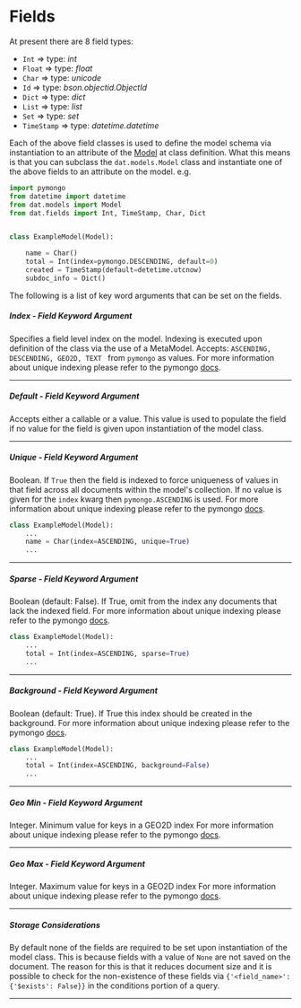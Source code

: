 # Fields

At present there are 8 field types:

- `Int` => type: *int*
- `Float` => type: *float*
- `Char` => type: *unicode*
- `Id` => type: *bson.objectid.ObjectId*
- `Dict` => type: *dict*
- `List` => type: *list*
- `Set` => type: *set*
- `TimeStamp` => type: *datetime.datetime*

Each of the above field classes is used to define the model schema via
instantiation to an attribute of the [Model](API_Documentation/models.md) at class definition.
What this means is that you can subclass the `dat.models.Model` class and
instantiate one of the above fields to an attribute on the model. e.g.

```python
import pymongo
from datetime import datetime
from dat.models import Model
from dat.fields import Int, TimeStamp, Char, Dict


class ExampleModel(Model):

    name = Char()
    total = Int(index=pymongo.DESCENDING, default=0)
    created = TimeStamp(default=detetime.utcnow)
    subdoc_info = Dict()
```

The following is a list of key word arguments that can be set on the fields.

##### Index - *Field Keyword Argument*
Specifies a field level index on the model. Indexing is executed upon definition
of the class via the use of a MetaModel. Accepts: `ASCENDING, DESCENDING, GEO2D, TEXT `
from `pymongo` as values.
For more information about unique indexing please refer to the pymongo
[docs](http://api.mongodb.org/python/current/api/pymongo/collection.html#pymongo.collection.Collection.create_index).


---

##### Default - *Field Keyword Argument*
Accepts either a callable or a value. This value is used to populate the field
if no value for the field is given upon instantiation of the model class.

---

##### Unique - *Field Keyword Argument*
Boolean. If `True` then the field is indexed to force uniqueness of values in
that field across all documents within the model's collection. If no value is
given for the `index` kwarg then `pymongo.ASCENDING` is used. For more
information about unique indexing please refer to the pymongo
[docs](http://api.mongodb.org/python/current/api/pymongo/collection.html#pymongo.collection.Collection.create_index).

```python
class ExampleModel(Model):
    ...
    name = Char(index=ASCENDING, unique=True)
    ...
```

---

##### Sparse - *Field Keyword Argument*
Boolean (default: False). If True, omit from the index any documents that lack the indexed field.
For more information about unique indexing please refer to the pymongo
[docs](http://api.mongodb.org/python/current/api/pymongo/collection.html#pymongo.collection.Collection.create_index).

```python
class ExampleModel(Model):
    ...
    total = Int(index=ASCENDING, sparse=True)
    ...
```

---

##### Background - *Field Keyword Argument*
Boolean (default: True). If True this index should be created in the background. For more
information about unique indexing please refer to the pymongo
[docs](http://api.mongodb.org/python/current/api/pymongo/collection.html#pymongo.collection.Collection.create_index).

```python
class ExampleModel(Model):
    ...
    total = Int(index=ASCENDING, background=False)
    ...
```

---

##### Geo Min - *Field Keyword Argument*
Integer. Minimum value for keys in a GEO2D index
For more information about unique indexing please refer to the pymongo
[docs](http://api.mongodb.org/python/current/api/pymongo/collection.html#pymongo.collection.Collection.create_index).

---

##### Geo Max - *Field Keyword Argument*
Integer. Maximum value for keys in a GEO2D index
For more information about unique indexing please refer to the pymongo
[docs](http://api.mongodb.org/python/current/api/pymongo/collection.html#pymongo.collection.Collection.create_index).

---

##### Storage Considerations
By default none of the fields are required to be set upon instantiation of the
model class. This is because fields with a value of `None` are not saved on
the document. The reason for this is that it reduces document size and it is
possible to check for the non-existence of these fields via
`{'<field_name>': {'$exists': False}}` in the conditions portion of a query.

---
